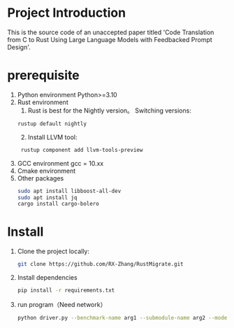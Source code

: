 # Project Introduction
  This is the source code of an unaccepted paper titled 'Code Translation from C to Rust Using Large Language Models with Feedbacked Prompt Design'.
# prerequisite
1. Python environment
   Python>=3.10
2. Rust environment
   1. Rust is best for the Nightly version。
   Switching versions:
   ```bash
   rustup default nightly
   ```
   2. Install LLVM tool:
   ```bash
    rustup component add llvm-tools-preview
   ```
3. GCC environment
   gcc = 10.xx
4. Cmake environment
5. Other packages
   ```bash
   sudo apt install libboost-all-dev
   sudo apt install jq
   cargo install cargo-bolero
   ```
# Install
1. Clone the project locally:
   ```bash
   git clone https://github.com/RX-Zhang/RustMigrate.git
   ```
2. Install dependencies
   ```bash
   pip install -r requirements.txt
   ```
4. run program（Need network）
   ```bash
   python driver.py --benchmark-name arg1 --submodule-name arg2 --model arg3 --feedback_strategy arg4
   ```
  
